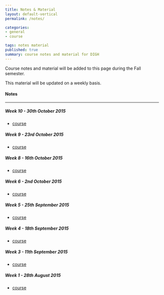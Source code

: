 ```yaml
---
title: Notes & Material
layout: default-vertical
permalink: /notes/

categories:
- general
- course

tags: notes material
published: true
summary: course notes and material for DIGH
---
```


Course notes and material will be added to this page during the Fall semester.

This material will be updated on a weekly basis.

#### Notes

***

##### Week 10 - 30th October 2015
  * [course](/assets/docs/digh-week10.pdf)

##### Week 9 - 23rd October 2015
  * [course](/assets/docs/digh-week9.pdf)

##### Week 8 - 16th October 2015
  * [course](/assets/docs/digh-week8.pdf)

##### Week 6 - 2nd October 2015
  * [course](/assets/docs/digh-week6.pdf)

##### Week 5 - 25th September 2015
  * [course](/assets/docs/digh-week5.pdf)

##### Week 4 - 18th September 2015
  * [course](/assets/docs/digh-week4.pdf)

##### Week 3 - 11th September 2015
  * [course](/assets/docs/digh-week3.pdf)

##### Week 1 - 28th August 2015
  * [course](/assets/docs/digh-week1.pdf)
